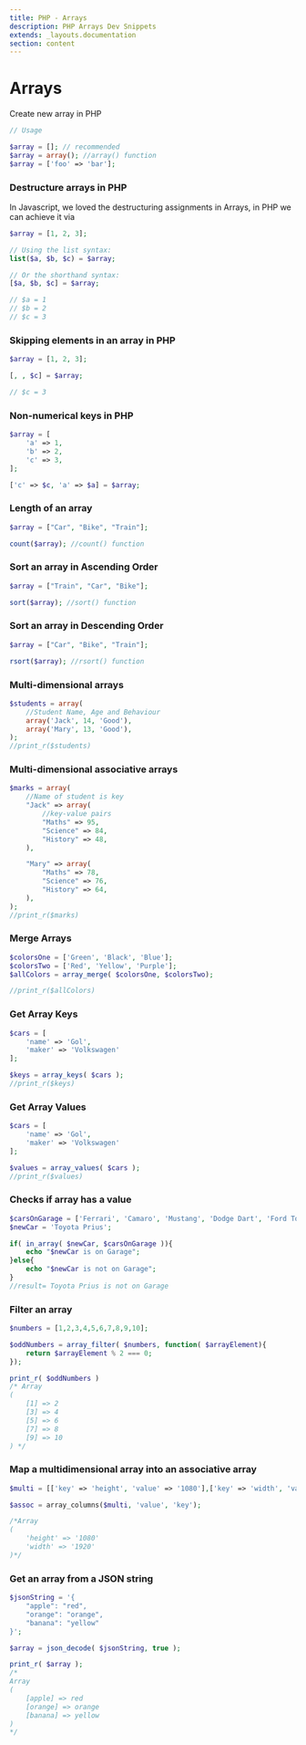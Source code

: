 ```yaml
---
title: PHP - Arrays
description: PHP Arrays Dev Snippets
extends: _layouts.documentation
section: content
---
```


# Arrays

Create new array in PHP

```php
// Usage

$array = []; // recommended
$array = array(); //array() function
$array = ['foo' => 'bar']; 
```

### Destructure arrays in PHP

In Javascript, we loved the destructuring assignments in Arrays, in PHP we can achieve it via
```php
$array = [1, 2, 3]; 

// Using the list syntax:
list($a, $b, $c) = $array;

// Or the shorthand syntax:
[$a, $b, $c] = $array;

// $a = 1
// $b = 2
// $c = 3
```

### Skipping elements in an array in PHP
```php
$array = [1, 2, 3]; 

[, , $c] = $array;

// $c = 3
```

### Non-numerical keys in PHP

```php
$array = [
    'a' => 1,
    'b' => 2,
    'c' => 3,
];

['c' => $c, 'a' => $a] = $array;

```

### Length of an array
```php
$array = ["Car", "Bike", "Train"];

count($array); //count() function

```

### Sort an array in Ascending Order
```php
$array = ["Train", "Car", "Bike"];

sort($array); //sort() function

```

### Sort an array in Descending Order
```php
$array = ["Car", "Bike", "Train"];

rsort($array); //rsort() function
```

### Multi-dimensional arrays
```php
$students = array(
	//Student Name, Age and Behaviour
	array('Jack', 14, 'Good'),
	array('Mary', 13, 'Good'),
);
//print_r($students)
```

### Multi-dimensional associative arrays
```php
$marks = array(
	//Name of student is key
	"Jack" => array(
		//key-value pairs
		"Maths" => 95,
		"Science" => 84,
		"History" => 48,
	),

	"Mary" => array(
		"Maths" => 78,
		"Science" => 76,
		"History" => 64,
	),
);
//print_r($marks)
```


### Merge Arrays
```php
$colorsOne = ['Green', 'Black', 'Blue'];
$colorsTwo = ['Red', 'Yellow', 'Purple'];
$allColors = array_merge( $colorsOne, $colorsTwo);

//print_r($allColors)
```

### Get Array Keys
```php
$cars = [
    'name' => 'Gol',
    'maker' => 'Volkswagen'
];

$keys = array_keys( $cars );
//print_r($keys)
```

### Get Array Values
```php
$cars = [
    'name' => 'Gol',
    'maker' => 'Volkswagen'
];

$values = array_values( $cars );
//print_r($values)
```

### Checks if array has a value
```php
$carsOnGarage = ['Ferrari', 'Camaro', 'Mustang', 'Dodge Dart', 'Ford Torino Cobra'];
$newCar = 'Toyota Prius';

if( in_array( $newCar, $carsOnGarage )){
    echo "$newCar is on Garage";
}else{
    echo "$newCar is not on Garage";
}
//result= Toyota Prius is not on Garage
```


### Filter an array
```php
$numbers = [1,2,3,4,5,6,7,8,9,10];

$oddNumbers = array_filter( $numbers, function( $arrayElement){
    return $arrayElement % 2 === 0;
});

print_r( $oddNumbers )
/* Array
(
    [1] => 2
    [3] => 4
    [5] => 6
    [7] => 8
    [9] => 10
) */
```

### Map a multidimensional array into an associative array
```php
$multi = [['key' => 'height', 'value' => '1080'],['key' => 'width', 'value' => '1920']];

$assoc = array_columns($multi, 'value', 'key');

/*Array
(
	'height' => '1080'
	'width' => '1920'
)*/
```

### Get an array from a JSON string
```php
$jsonString = '{
	"apple": "red",
	"orange": "orange",
	"banana": "yellow"
}';

$array = json_decode( $jsonString, true );

print_r( $array );
/*
Array
(
    [apple] => red
    [orange] => orange
    [banana] => yellow
)
*/
```

